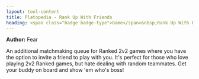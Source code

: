 ```yaml
---
layout: tool-content
title: Platopedia - Rank Up With Friends
heading: <span class="badge badge-type">Game</span>&nbsp;Rank Up With Friends
---
```


<div class="linebreak"></div>

**Author:** Fear

An additional matchmaking queue for Ranked 2v2 games where you have the option to invite a friend to play with you. It's perfect for those who love playing 2v2 Ranked games, but hate dealing with random teammates. Get your buddy on board and show 'em who's boss!

<div class="linebreak"></div>

<div class="content-image" data-url="/docs/assets/images/concepts/rankupwithfriends.png" data-width="600px" data-label=""></div>

<div class="linebreak"></div>
